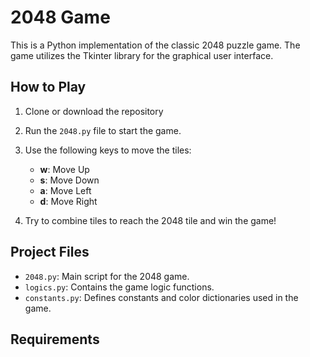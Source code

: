# 2048 Game

This is a Python implementation of the classic 2048 puzzle game. The game utilizes the Tkinter library for the graphical user interface.

## How to Play

1. Clone or download the repository
2. Run the `2048.py` file to start the game.
3. Use the following keys to move the tiles:
   - **w**: Move Up
   - **s**: Move Down
   - **a**: Move Left
   - **d**: Move Right

4. Try to combine tiles to reach the 2048 tile and win the game!

## Project Files

- `2048.py`: Main script for the 2048 game.
- `logics.py`: Contains the game logic functions.
- `constants.py`: Defines constants and color dictionaries used in the game.

## Requirements
